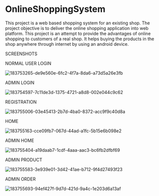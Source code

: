 # OnlineShoppingSystem
This project is a web based shopping system for an existing shop. The project objective is to deliver the online shopping application into web platform. This project is an attempt to provide the advantages of online shopping to customers of a real shop. It helps buying the products in the shop anywhere through internet by using an android device.

SCREENSHOTS

NORMAL USER LOGIN

![183753265-de9e560e-6fc2-4f7a-8da6-a73d5a26e3fb](https://github.com/Sanket689/OnlineShoppingSystem/assets/123076146/b5c1d904-8fba-4f87-96b4-1ede530378c5)

ADMIN LOGIN

![183754597-7c11de3d-1375-4721-a8d8-002e044c9c62](https://github.com/Sanket689/OnlineShoppingSystem/assets/123076146/dfaea0df-4c12-418f-a42e-6f6023edb9e3)

REGISTRATION

![183755006-03e45413-2b7d-4ba0-8372-acc9f9c40d8a](https://github.com/Sanket689/OnlineShoppingSystem/assets/123076146/ebeb9ce7-db0f-4e26-98e5-f98a35090221)

HOME

![183755163-cce09fb7-067d-44ad-a1fc-5b15e6b098e2](https://github.com/Sanket689/OnlineShoppingSystem/assets/123076146/fb63df53-2b71-43fd-89de-c055d84b0d02)

ADMIN HOME

![183755404-a19daab7-1cdf-4aaa-aac3-bc6fb2dfbf69](https://github.com/Sanket689/OnlineShoppingSystem/assets/123076146/8c6b40c5-07f4-455c-9288-717759282a68)

ADMIN PRODUCT

![183755583-3e939e01-3d42-41ae-b712-9f4d27493f23](https://github.com/Sanket689/OnlineShoppingSystem/assets/123076146/27df6cc1-4b27-45b2-abea-6ec6cf34364e)

ADMIN ORDER

![183755693-94ef427f-9d7d-421d-9a4c-1e203d6a13af](https://github.com/Sanket689/OnlineShoppingSystem/assets/123076146/3c45efb2-9f9d-4a22-a9af-7dd0008b03fe)

